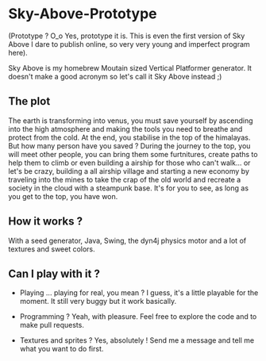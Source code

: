  # Sky-Above-Prototype

(Prototype ? O_o Yes, prototype it is. This is even the first version of Sky Above I dare to publish online, so very very young and imperfect program here).

Sky Above is my homebrew Moutain sized Vertical Platformer generator. It doesn't make a good acronym so let's call it Sky Above instead ;)

## The plot

The earth is transforming into venus, you must save yourself by ascending into the high atmosphere and making the tools you need to breathe and protect from the cold. At the end, you stabilise in the top of the himalayas. But how many person have you saved ? During the journey to the top, you will meet other people, you can bring them some furtnitures, create paths to help them to climb or even building a airship for those who can't walk... or let's be crazy, building a all airship village and starting a new economy by traveling into the mines to take the crap of the old world and recreate a society in the cloud with a steampunk base. It's for you to see, as long as you get to the top, you have won.

## How it works ?

With a seed generator, Java, Swing, the dyn4j physics motor and a lot of textures and sweet colors.

## Can I play with it ?

- Playing ... playing for real, you mean ? I guess, it's a little playable for the moment. It still very buggy but it work basically.

- Programming ? Yeah, with pleasure. Feel free to explore the code and to make pull requests.

- Textures and sprites ? Yes, absolutely ! Send me a message and tell me what you want to do first.
